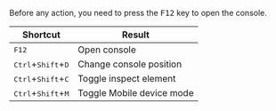 Before any action, you need to press the <kbd>F12</kbd> key to open the 
console.


| Shortcut       | Result                       |
|----------------|------------------------------|
| <kbd>F12</kbd> | Open console                 |
| <kbd>Ctrl</kbd>+<kbd>Shift</kbd>+<kbd>D</kbd>  | Change console position      |
| <kbd>Ctrl</kbd>+<kbd>Shift</kbd>+<kbd>C</kbd>  | Toggle inspect element       |
| <kbd>Ctrl</kbd>+<kbd>Shift</kbd>+<kbd>M</kbd>  | Toggle Mobile device mode    |

